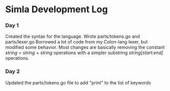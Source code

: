# Simla Development Log

### Day 1
Created the syntax for the language. 
Wrote parts/tokens.go and parts/lexer.go
Borrowed a lot of code from my Colon-lang lexer, but modified some behavior. Most changes are basically removing the constant _string = string + string_ operations with a simpler substring _string[start:end]_ operations.

### Day 2
Updated the parts/tokens.go file to add "print" to the list of keywords
